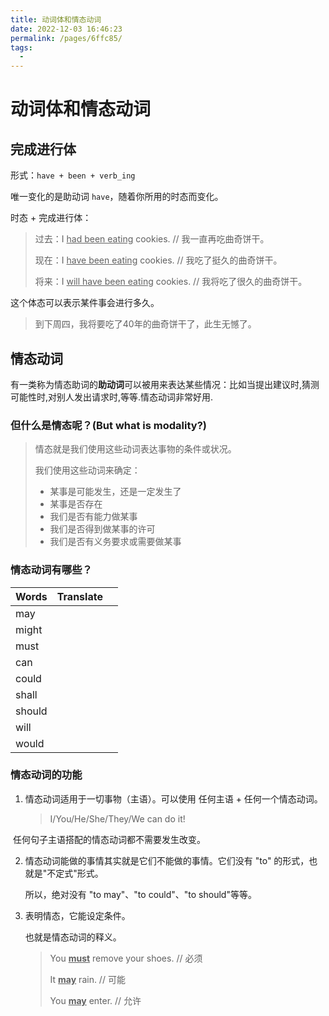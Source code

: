 ```yaml
---
title: 动词体和情态动词
date: 2022-12-03 16:46:23
permalink: /pages/6ffc85/
tags:
  - 
---
```

# 动词体和情态动词

## 完成进行体


形式：`have + been + verb_ing` 

唯一变化的是助动词 `have`，随着你所用的时态而变化。

时态 + 完成进行体：

> 过去：I <u>had been eating</u> cookies.	// 我一直再吃曲奇饼干。
>
> 现在：I <u>have been eating</u> cookies.	// 我吃了挺久的曲奇饼干。
>
> 将来：I <u>will have been eating</u> cookies.	// 我将吃了很久的曲奇饼干。

这个体态可以表示某件事会进行多久。

> 到下周四，我将要吃了40年的曲奇饼干了，此生无憾了。



## 情态动词

有一类称为情态助词的**助动词**可以被用来表达某些情况：比如当提出建议时,猜测可能性时,对别人发出请求时,等等.情态动词非常好用.

### 但什么是情态呢？(But what is modality?)

> 情态就是我们使用这些动词表达事物的条件或状况。
>
> 我们使用这些动词来确定：
>
> - 某事是可能发生，还是一定发生了
> - 某事是否存在
> - 我们是否有能力做某事
> - 我们是否得到做某事的许可
> - 我们是否有义务要求或需要做某事

### 情态动词有哪些？

| Words  | Translate |      |
| ------ | --------- | ---- |
| may    |           |      |
| might  |           |      |
| must   |           |      |
| can    |           |      |
| could  |           |      |
| shall  |           |      |
| should |           |      |
| will   |           |      |
| would  |           |      |

### 情态动词的功能

1. 情态动词适用于一切事物（主语）。可以使用 任何主语 + 任何一个情态动词。

   > I/You/He/She/They/We can do it!

​	任何句子主语搭配的情态动词都不需要发生改变。

2. 情态动词能做的事情其实就是它们不能做的事情。它们没有 "to" 的形式，也就是"不定式"形式。

   所以，绝对没有 "to may"、"to could"、"to should"等等。

3. 表明情态，它能设定条件。

   也就是情态动词的释义。

   > You **<u>must</u>** remove your shoes. // 必须
   >
   > It **<u>may</u>** rain. // 可能
   >
   > You **<u>may</u>** enter. // 允许


